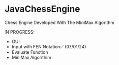 # JavaChessEngine
Chess Engine Developed With The MiniMax Algorithm

IN PROGRESS:
- GUI 
- Input with FEN Notation✅ (07/01/24)
- Evaluate Function
- MiniMax Algorithim
